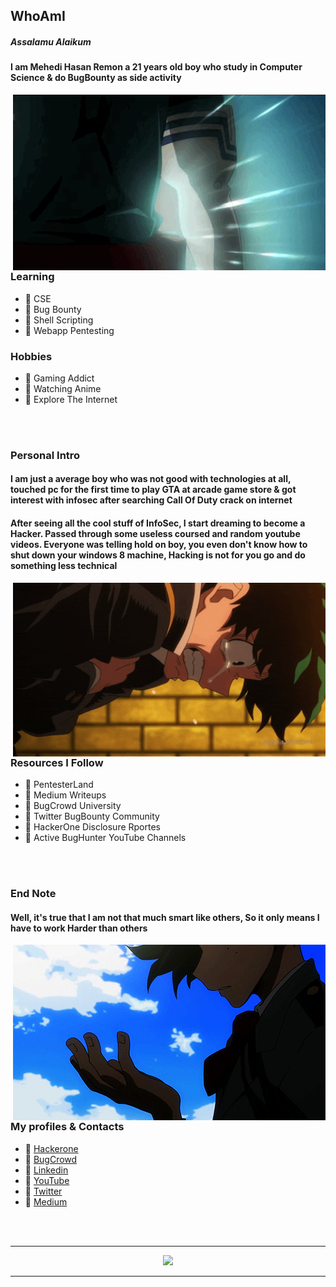 ## WhoAmI

##### Assalamu Alaikum
#### I am **Mehedi Hasan Remon** a 21 years old boy who study in **Computer Science** & do **BugBounty** as side activity

<img hight="400" width="500" alt="GIF" align="right" src="https://github.com/remonsec/remonsec/blob/main/assets/deku.gif">


### Learning
- 🔰 CSE
- 🔰 Bug Bounty
- 🔰 Shell Scripting
- 🔰 Webapp Pentesting

### Hobbies
- 🔰 Gaming Addict
- 🔰 Watching Anime
- 🔰 Explore The Internet

</br>
</br>

### Personal Intro
#### I am just a average boy who was not good with technologies at all, touched pc for the first time to play GTA at arcade game store & got interest with infosec after searching Call Of Duty crack on internet

#### After seeing all the cool stuff of InfoSec, I start dreaming to become a Hacker. Passed through some useless coursed and random youtube videos. Everyone was telling hold on boy, you even don't know how to shut down your windows 8 machine, Hacking is not for you go and do something less technical

<img hight="400" width="500" alt="GIF" align="right" src="https://github.com/remonsec/remonsec/blob/main/assets/deku_cry.gif">


### Resources I Follow
- 🔰 PentesterLand
- 🔰 Medium Writeups
- 🔰 BugCrowd University
- 🔰 Twitter BugBounty Community
- 🔰 HackerOne Disclosure Rportes
- 🔰 Active BugHunter YouTube Channels

</br>
</br>

### End Note
#### Well, it's true that I am not that much smart like others, So it only means I have to work Harder than others

<img hight="400" width="500" alt="GIF" align="right" src="https://github.com/remonsec/remonsec/blob/main/assets/deku_ready.gif">

</br>
</br>

### My profiles & Contacts
- 🔰 [Hackerone](https://hackerone.com/remonsec)
- 🔰 [BugCrowd](https://bugcrowd.com/remonsec)
- 🔰 [Linkedin](https://www.linkedin.com/in/remonsec/)
- 🔰 [YouTube](https://youtube.com/remonsec)
- 🔰 [Twitter](https://twitter.com/remonsec)
- 🔰 [Medium](https://medium.com/@remonsec)

</br>
</br>

**************

<p align="center">
<a href="https://github.com/anuraghazra/github-readme-stats"> 
<img src="https://github-readme-stats.vercel.app/api?username=remonsec&&show_icons=true&theme=radical"/>
</a>
</p>

*************